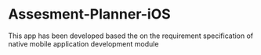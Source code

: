 # Assesment-Planner-iOS
This app has been developed based the on the requirement specification of native mobile application development module 
